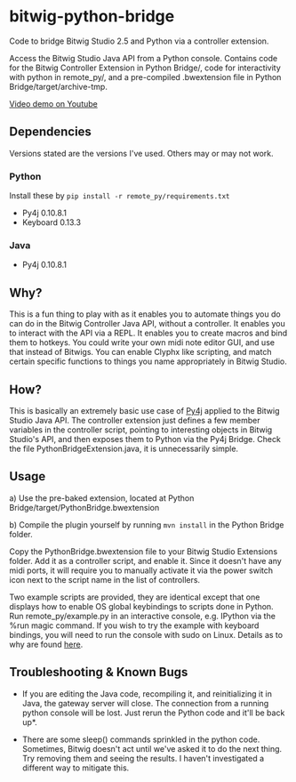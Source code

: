 # bitwig-python-bridge

Code to bridge Bitwig Studio 2.5 and Python via a controller extension.

Access the Bitwig Studio Java API from a Python console. Contains code for the Bitwig Controller Extension in Python Bridge/, code for interactivity with python in remote_py/, and a pre-compiled .bwextension file in Python Bridge/target/archive-tmp.

[Video demo on Youtube](https://youtu.be/kZjMfeKIVQY)

## Dependencies
Versions stated are the versions I've used. Others may or may not work.

### Python
Install these by `pip install -r remote_py/requirements.txt`

* Py4j 0.10.8.1
* Keyboard 0.13.3

### Java
* Py4j 0.10.8.1

## Why?

This is a fun thing to play with as it enables you to automate things you do can do in the Bitwig Controller Java API, without a controller. It enables you to interact with the API via a REPL. It enables you to create macros and bind them to hotkeys. You could write your own midi note editor GUI, and use that instead of Bitwigs. You can enable Clyphx like scripting, and match certain specific functions to things you name appropriately in Bitwig Studio. 

## How?

This is basically an extremely basic use case of [Py4j](https://www.py4j.org/) applied to the Bitwig Studio Java API. The controller extension just defines a few member variables in the controller script, pointing to interesting objects in Bitwig Studio's API, and then exposes them to Python via the Py4j Bridge. Check the file PythonBridgeExtension.java, it is unnecessarily simple.

## Usage

a) Use the pre-baked extension, located at Python Bridge/target/PythonBridge.bwextension

b) Compile the plugin yourself by running `mvn install` in the Python Bridge folder.

Copy the PythonBridge.bwextension file to your Bitwig Studio Extensions folder. Add it as a controller script, and enable it. Since it doesn't have any midi ports, it will require you to manually activate it via the power switch icon next to the script name in the list of controllers.

Two example scripts are provided, they are identical except that one displays how to enable OS global keybindings to scripts done in Python.
Run remote_py/example.py in an interactive console, e.g. IPython via the %run magic command. If you wish to try the example with keyboard bindings, you will need to run the console with sudo on Linux. Details as to why are found [here](https://pypi.org/project/keyboard/).

## Troubleshooting & Known Bugs

* If you are editing the Java code, recompiling it, and reinitializing it in Java, the gateway server will close. The connection from a running python console will be lost. Just rerun the Python code and it'll be back up*.

* There are some sleep() commands sprinkled in the python code. Sometimes, Bitwig doesn't act until we've asked it to do the next thing. Try removing them and seeing the results. I haven't investigated a different way to mitigate this.

